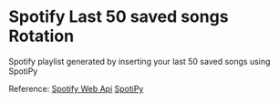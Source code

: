 # Spotify Last 50 saved songs Rotation
Spotify playlist generated by inserting your last 50 saved songs using SpotiPy

Reference:
[Spotify Web Api](https://developer.spotify.com/documentation/web-api) 
[SpotiPy](https://spotipy.readthedocs.io/)
